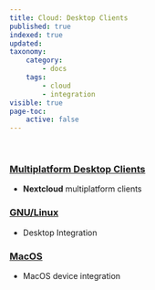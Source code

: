 ```yaml
---
title: Cloud: Desktop Clients
published: true
indexed: true
updated:
taxonomy:
    category:
        - docs
    tags:
        - cloud
        - integration
visible: true
page-toc:
    active: false
---
```


<br>

### [Multiplatform Desktop Clients](multiplatform)
- **Nextcloud** multiplatform clients

### [GNU/Linux](gnu-linux)
- Desktop Integration

### [MacOS](mac-os)
- MacOS device integration
